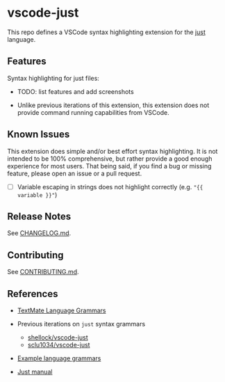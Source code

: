 # vscode-just

This repo defines a VSCode syntax highlighting extension for the [just](https://github.com/casey/just) language.

## Features

Syntax highlighting for just files:

-   TODO: list features and add screenshots

-   Unlike previous iterations of this extension, this extension does not provide command running capabilities from VSCode.

## Known Issues

This extension does simple and/or best effort syntax highlighting. It is not intended to be 100% comprehensive, but rather provide a good enough experience for most users. That being said, if you find a bug or missing feature, please open an issue or a pull request.

-   [ ] Variable escaping in strings does not highlight correctly (e.g. `"{{ variable }}"`)

## Release Notes

See [CHANGELOG.md](CHANGELOG.md).

## Contributing

See [CONTRIBUTING.md](CONTRIBUTING.md).

## References

-   [ TextMate Language Grammars](https://macromates.com/manual/en/language_grammars)

-   Previous iterations on `just` syntax grammars

    -   [shellock/vscode-just](https://github.com/skellock/vscode-just)
    -   [sclu1034/vscode-just](https://github.com/sclu1034/vscode-just/)

-   [Example language grammars](https://github.com/microsoft/vscode-textmate/tree/09effd8b7429b71010e0fa34ea2e16e622692946/test-cases/themes/syntaxes)

-   [Just manual](https://just.systems/man/en/)
